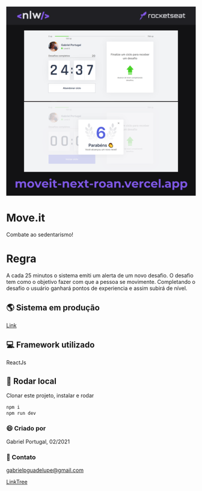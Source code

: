 ![Sistema em produção](https://github.com/GabrielPortugal/moveit/blob/master/mission_complete/img.png)

# Move.it
Combate ao sedentarismo!

# Regra
A cada 25 minutos o sistema emiti um alerta de um novo desafio. 
O desafio tem como o objetivo fazer com que a pessoa se movimente. 
Completando o desafio o usuário ganhará pontos de experiencia e assim subirá de nível.
 
## 🌎 Sistema em produção
[Link](https://moveit-next-roan.vercel.app/)

## 💻 Framework utilizado
ReactJs

## 🚀 Rodar local
Clonar este projeto, instalar e rodar
```
npm i
npm run dev
```

### 😄 Criado por
Gabriel Portugal, 02/2021

### 📱 Contato
gabrielpguadelupe@gmail.com

[LinkTree](https://linktr.ee/gabrielportugal)

